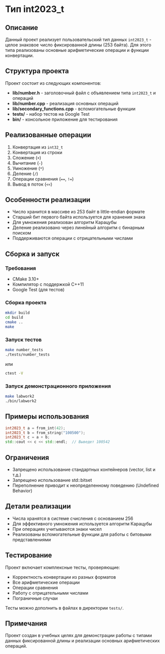 # Тип int2023_t

## Описание

Данный проект реализует пользовательский тип данных `int2023_t` - целое знаковое число фиксированной длины (253 байта). Для этого типа реализованы основные арифметические операции и функции конвертации.

## Структура проекта

Проект состоит из следующих компонентов:

- **lib/number.h** - заголовочный файл с объявлением типа `int2023_t` и операций
- **lib/number.cpp** - реализация основных операций
- **lib/secondary_functions.cpp** - вспомогательные функции
- **tests/** - набор тестов на Google Test
- **bin/** - консольное приложение для тестирования

## Реализованные операции

1. Конвертация из `int32_t`
2. Конвертация из строки
3. Сложение (`+`)
4. Вычитание (`-`)
5. Умножение (`*`)
6. Деление (`/`)
7. Операции сравнения (`==`, `!=`)
8. Вывод в поток (`<<`)

## Особенности реализации

- Число хранится в массиве из 253 байт в little-endian формате
- Старший бит первого байта используется для хранения знака
- Для умножения реализован алгоритм Карацубы
- Деление реализовано через линейный алгоритм с бинарным поиском
- Поддерживаются операции с отрицательными числами

## Сборка и запуск

### Требования
- CMake 3.10+
- Компилятор с поддержкой C++11
- Google Test (для тестов)

### Сборка проекта
```bash
mkdir build
cd build
cmake ..
make
```

### Запуск тестов
```bash
make number_tests
./tests/number_tests
```

или

```bash
ctest -V
```

### Запуск демонстрационного приложения
```bash
make labwork2
./bin/labwork2
```

## Примеры использования

```cpp
int2023_t a = from_int(42);
int2023_t b = from_string("100500");
int2023_t c = a + b;
std::cout << c << std::endl;  // Выведет 100542
```

## Ограничения

- Запрещено использование стандартных контейнеров (vector, list и т.д.)
- Запрещено использование std::bitset
- Переполнение приводит к неопределенному поведению (Undefined Behavior)

## Детали реализации

- Числа хранятся в системе счисления с основанием 256
- Для эффективного умножения используется алгоритм Карацубы
- При операциях учитываются знаки чисел
- Реализованы вспомогательные функции для работы с битовыми представлениями

## Тестирование

Проект включает комплексные тесты, проверяющие:
- Корректность конвертации из разных форматов
- Все арифметические операции
- Операции сравнения
- Работу с отрицательными числами
- Пограничные случаи

Тесты можно дополнить в файлах в директории `tests/`.

## Примечания

Проект создан в учебных целях для демонстрации работы с типами данных фиксированной длины и реализации основных арифметических операций.